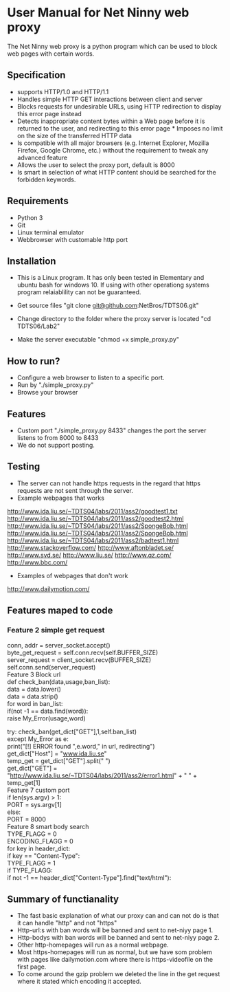 # User Manual for Net Ninny web proxy

The Net Ninny web proxy is a python program which can be used to block web pages with certain words.

## Specification

* supports HTTP/1.0 and HTTP/1.1
* Handles simple HTTP GET interactions between client and server
* Blocks requests for undesirable URLs, using HTTP redirection to display this error page instead
* Detects inappropriate content bytes within a Web page before it is returned to the user, and redirecting to this error page * Imposes no limit on the size of the transferred HTTP data
* Is compatible with all major browsers (e.g. Internet Explorer, Mozilla Firefox, Google Chrome, etc.) without the requirement to tweak any advanced feature
* Allows the user to select the proxy port, default is 8000
* Is smart in selection of what HTTP content should be searched for the forbidden keywords.
## Requirements

* Python 3
* Git
* Linux terminal emulator
* Webbrowser with customable http port
## Installation

* This is a Linux program. It has only been tested in Elementary and ubuntu bash for windows 10. If using with other operationg systems   program relaiablility can not be guaranteed.

* Get source files "git clone git@github.com:NetBros/TDTS06.git"
* Change directory to the folder where the proxy server is located "cd TDTS06/Lab2"
* Make the server executable "chmod +x simple_proxy.py"
## How to run?

* Configure a web browser to listen to a specific port.
* Run by "./simple_proxy.py"
* Browse your browser
## Features

* Custom port "./simple_proxy.py 8433" changes the port the server listens to from 8000 to 8433
* We do not support posting.

## Testing

* The server can not handle https requests in the regard that https requests are not sent through the server.
* Example webpages that works

http://www.ida.liu.se/~TDTS04/labs/2011/ass2/goodtest1.txt http://www.ida.liu.se/~TDTS04/labs/2011/ass2/goodtest2.html http://www.ida.liu.se/~TDTS04/labs/2011/ass2/SpongeBob.html http://www.ida.liu.se/~TDTS04/labs/2011/ass2/SpongeBob.html http://www.ida.liu.se/~TDTS04/labs/2011/ass2/badtest1.html http://www.stackoverflow.com/ http://www.aftonbladet.se/ http://www.svd.se/ http://www.liu.se/ http://www.qz.com/ http://www.bbc.com/
* Examples of webpages that don't work

http://www.dailymotion.com/
## Features maped to code

### Feature 2 simple get request  
conn, addr = server_socket.accept()  
byte_get_request = self.conn.recv(self.BUFFER_SIZE)  
server_request = client_socket.recv(BUFFER_SIZE)  
self.conn.send(server_request)  
Feature 3 Block url  
def check_ban(data,usage,ban_list):  
data = data.lower()  
data = data.strip()  
for word in ban_list:  
if(not -1 == data.find(word)):  
raise My_Error(usage,word)  


try:
check_ban(get_dict["GET"],1,self.ban_list)  
except My_Error as e:  
print("[!] ERROR found ",e.word," in url, redirecting")  
get_dict["Host"] = "www.ida.liu.se"  
temp_get = get_dict["GET"].split(" ")  
get_dict["GET"] = "http://www.ida.liu.se/~TDTS04/labs/2011/ass2/error1.html" + " " + temp_get[1]  
Feature 7 custom port  
if len(sys.argv) > 1:  
PORT = sys.argv[1]  
else:  
PORT = 8000  
Feature 8 smart body search  
TYPE_FLAGG = 0  
ENCODING_FLAGG = 0  
for key in header_dict:  
if key == "Content-Type":  
TYPE_FLAGG = 1  
if TYPE_FLAGG:  
if not -1 == header_dict["Content-Type"].find("text/html"):  
## Summary of functianality
* The fast basic explanation of what our proxy can and can not do is that it can handle "http" and not "https"
* Http-url:s with ban words will be banned and sent to net-niyy page 1.
* Http-bodys with ban words will be banned and sent to net-niyy page 2.
* Other http-homepages will run as a normal webpage.
* Most https-homepages will run as normal, but we have som problem with pages like dailymotion.com where there is https-videofile on the first page.
* To come around the gzip problem we deleted the line in the get request where it stated which encoding it accepted.

